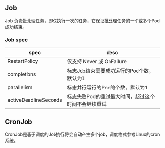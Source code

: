 ## Job
Job 负责批处理任务，即仅执行一次的任务，它保证批处理任务的一个或多个Pod成功结束。

### Job spec

| spec                  | desc                                                |
| --------------------- | --------------------------------------------------- |
| RestartPolicy         | 仅支持 Never 或 OnFailure                           |
| completions           | 标志Job结束需要成功运行的Pod个数，默认为1           |
| parallelism           | 标志并行运行的Pod的个数，默认为1                    |
| activeDeadlineSeconds | 标志失败Pod的重试最大时间，超过这个时间不会继续重试 |

## CronJob

CronJob是基于调度的Job执行将会自动产生多个job，调度格式参考Linux的cron系统。